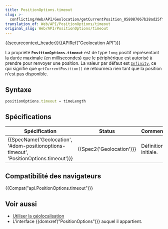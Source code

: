 ```yaml
---
title: PositionOptions.timeout
slug: >-
  conflicting/Web/API/Geolocation/getCurrentPosition_058087067b28ad25fff974fd59827fb6
translation_of: Web/API/PositionOptions/timeout
original_slug: Web/API/PositionOptions/timeout
---
```

{{securecontext_header}}{{APIRef("Geolocation API")}}

La propriété **`PositionOptions.timeout`** est de type `long` positif représentant la durée maximale (en millisecondes) que le périphérique est autorisé à prendre pour renvoyer une position. La valeur par défaut est [`Infinity`](/en-US/docs/JavaScript/Reference/Global_Objects/Infinity), ce qui signifie que `getCurrentPosition()` ne retournera rien tant que la position n'est pas disponible.

## Syntaxe

```js
positionOptions.timeout = timeLength
```

## Spécifications

| Spécification                                                                                                        | Status                           | Commentaire          |
| -------------------------------------------------------------------------------------------------------------------- | -------------------------------- | -------------------- |
| {{SpecName('Geolocation', '#dom-positionoptions-timeout', 'PositionOptions.timeout')}} | {{Spec2('Geolocation')}} | Définition initiale. |

## Compatibilité des navigateurs

{{Compat("api.PositionOptions.timeout")}}

## Voir aussi

- [Utiliser la géolocalisation](/fr/docs/WebAPI/Using_geolocation)
- L'interface {{domxref("PositionOptions")}} auquel il appartient.
